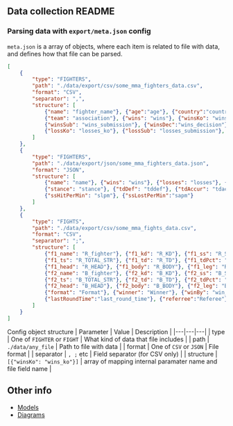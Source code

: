 ## Data collection README

### Parsing data with `export/meta.json` config

`meta.json` is a array of objects, where each item is related to file with data, and defines how that file can be parsed.

```json
[
    {
        "type": "FIGHTERS",
        "path": "./data/export/csv/some_mma_fighters_data.csv",
        "format": "CSV",
        "separator": ",",
        "structure": [
            {"name": "fighter_name"}, {"age":"age"}, {"country":"country"}, {"height":"height"}, 
            {"team": "association"}, {"wins": "wins"}, {"winsKo": "wins_ko"}, 
            {"winsSub": "wins_submission"}, {"winsDec":"wins_decision"}, {"losses": "lossess"},
            {"lossKo": "losses_ko"}, {"lossSub": "losses_submission"}, {"lossDec": "losses_decision"}
        ]
    },
    {
        "type": "FIGHTERS",
        "path": "./data/export/json/some_mma_fighters_data.json",
        "format": "JSON",
        "structure": [
            {"name": "name"}, {"wins": "wins"}, {"losses": "losses"}, {"height": "height"}, {"reach": "reach"},
            {"stance": "stance"}, {"tdDef": "tddef"}, {"tdAccur": "tdacc"}, {"tdPerMin": "tdavg"}, {"ssDef": "strdef"}, {"ssAccur":"stracc"},
            {"ssHitPerMin": "slpm"}, {"ssLostPerMin":"sapm"}
        ]
    },
    {
        "type": "FIGHTS",
        "path": "./data/export/csv/some_mma_fights_data.csv",
        "format": "CSV",
        "separator": ";",
        "structure": [
            {"f1_name": "R_fighter"}, {"f1_kd": "R_KD"}, {"f1_ss": "R_SIG_STR"}, {"f1_ssPct": "R_SIG_STR_pct"},
            {"f1_ts": "R_TOTAL_STR"}, {"f1_td": "R_TD"}, {"f1_tdPct": "R_TD_pct"}, {"f1_subAtt": "R_SUB_ATT"},
            {"f1_head": "R_HEAD"}, {"f1_body": "R_BODY"}, {"f1_leg": "R_LEG"},
            {"f2_name": "B_fighter"}, {"f2_kd": "B_KD"}, {"f2_ss": "B_SIG_STR"}, {"f2_ssPct": "B_SIG_STR_pct"},
            {"f2_ts": "B_TOTAL_STR"}, {"f2_td": "B_TD"}, {"f2_tdPct": "B_TD_pct"}, {"f2_subAtt": "B_SUB_ATT"},
            {"f2_head": "B_HEAD"}, {"f2_body": "B_BODY"}, {"f2_leg": "B_LEG"},
            {"format": "Format"}, {"winner": "Winner"}, {"winBy": "win_by"}, {"lastRound": "last_round"},
            {"lastRoundTime":"last_round_time"}, {"referree":"Referee"}, {"date": "date"}, {"location": "location"}
        ]
    }
]
```
Config object structure 
| Parameter | Value | Description |
|---|---|---|
| type | One of `FIGHTER` or `FIGHT` | What kind of data that file includes |
| path | `./data/any_file` | Path to file with data |
| format | One of `CSV` or `JSON` | File format |
| separator | `, ;` etc | Field separator (for CSV only) |
| structure | `[{"winsKo": "wins_ko"}]` | array of mapping internal paramater name and file field name |

## Other info

- [Models](MODELS.md)
- [Diagrams](DIAGRAMS.md)